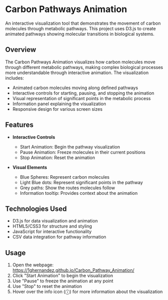 # Carbon Pathways Animation

An interactive visualization tool that demonstrates the movement of carbon molecules through metabolic pathways. This project uses D3.js to create animated pathways showing molecular transitions in biological systems.

## Overview

The Carbon Pathways Animation visualizes how carbon molecules move through different metabolic pathways, making complex biological processes more understandable through interactive animation. The visualization includes:

- Animated carbon molecules moving along defined pathways
- Interactive controls for starting, pausing, and stopping the animation
- Visual representation of significant points in the metabolic process
- Information panel explaining the visualization
- Responsive design for various screen sizes

## Features

- **Interactive Controls**
  - Start Animation: Begin the pathway visualization
  - Pause Animation: Freeze molecules in their current positions
  - Stop Animation: Reset the animation
  
- **Visual Elements**
  - Blue Spheres: Represent carbon molecules
  - Light Blue dots: Represent significant points in the pathway
  - Grey paths: Show the routes molecules follow
  - Information tooltip: Provides context about the animation

## Technologies Used

- D3.js for data visualization and animation
- HTML5/CSS3 for structure and styling
- JavaScript for interactive functionality
- CSV data integration for pathway information

## Usage

1. Open the webpage: https://1ghernandez.github.io/Carbon_Pathway_Animation/ 
2. Click "Start Animation" to begin the visualization
3. Use "Pause" to freeze the animation at any point
4. Use "Stop" to reset the animation
5. Hover over the info icon (ⓘ) for more information about the visualization
